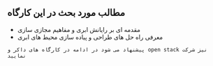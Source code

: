 ## مطالب مورد بحث در این کارگاه
*    مقدمه ای بر رایانش ابری و مفاهیم مجازی سازی
*    معرفی راه حل های طراحی و پیاده سازی محیط های ابری

    پیشنهاد می شود در ادامه در کارگاه های داکر و open stack نیز شرکت نمایید  

